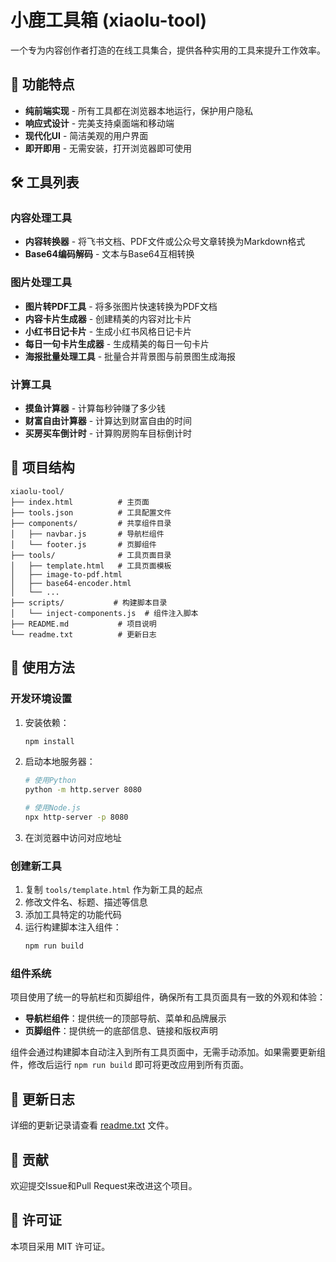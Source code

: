 # 小鹿工具箱 (xiaolu-tool)

一个专为内容创作者打造的在线工具集合，提供各种实用的工具来提升工作效率。

## 🚀 功能特点

- **纯前端实现** - 所有工具都在浏览器本地运行，保护用户隐私
- **响应式设计** - 完美支持桌面端和移动端
- **现代化UI** - 简洁美观的用户界面
- **即开即用** - 无需安装，打开浏览器即可使用

## 🛠️ 工具列表

### 内容处理工具
- **内容转换器** - 将飞书文档、PDF文件或公众号文章转换为Markdown格式
- **Base64编码解码** - 文本与Base64互相转换

### 图片处理工具
- **图片转PDF工具** - 将多张图片快速转换为PDF文档
- **内容卡片生成器** - 创建精美的内容对比卡片
- **小红书日记卡片** - 生成小红书风格日记卡片
- **每日一句卡片生成器** - 生成精美的每日一句卡片
- **海报批量处理工具** - 批量合并背景图与前景图生成海报

### 计算工具
- **摸鱼计算器** - 计算每秒钟赚了多少钱
- **财富自由计算器** - 计算达到财富自由的时间
- **买房买车倒计时** - 计算购房购车目标倒计时

## 📁 项目结构

```
xiaolu-tool/
├── index.html          # 主页面
├── tools.json          # 工具配置文件
├── components/         # 共享组件目录
│   ├── navbar.js       # 导航栏组件
│   └── footer.js       # 页脚组件
├── tools/              # 工具页面目录
│   ├── template.html   # 工具页面模板
│   ├── image-to-pdf.html
│   ├── base64-encoder.html
│   └── ...
├── scripts/           # 构建脚本目录
│   └── inject-components.js  # 组件注入脚本
├── README.md           # 项目说明
└── readme.txt          # 更新日志
```

## 🔧 使用方法

### 开发环境设置

1. 安装依赖：
   ```bash
   npm install
   ```

2. 启动本地服务器：
   ```bash
   # 使用Python
   python -m http.server 8080
   
   # 使用Node.js
   npx http-server -p 8080
   ```

3. 在浏览器中访问对应地址

### 创建新工具

1. 复制 `tools/template.html` 作为新工具的起点
2. 修改文件名、标题、描述等信息
3. 添加工具特定的功能代码
4. 运行构建脚本注入组件：
   ```bash
   npm run build
   ```

### 组件系统

项目使用了统一的导航栏和页脚组件，确保所有工具页面具有一致的外观和体验：

- **导航栏组件**：提供统一的顶部导航、菜单和品牌展示
- **页脚组件**：提供统一的底部信息、链接和版权声明

组件会通过构建脚本自动注入到所有工具页面中，无需手动添加。如果需要更新组件，修改后运行 `npm run build` 即可将更改应用到所有页面。

## 📝 更新日志

详细的更新记录请查看 [readme.txt](readme.txt) 文件。

## 🤝 贡献

欢迎提交Issue和Pull Request来改进这个项目。

## 📄 许可证

本项目采用 MIT 许可证。
